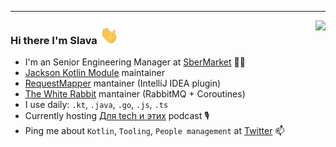 ---
<img align='right' src="https://github-readme-stats.vercel.app/api?username=viartemev&show_icons=true">

### Hi there I'm Slava <img src="https://github.com/ABSphreak/ABSphreak/blob/master/gifs/Hi.gif" width="30px">
  
  
- I'm an Senior Engineering Manager at [SberMarket](sbermarket.ru) 👨‍💻
- [Jackson Kotlin Module](https://github.com/FasterXML/jackson-module-kotlin) maintainer
- [RequestMapper](https://github.com/viartemev/requestmapper) mantainer (IntelliJ IDEA plugin)
- [The White Rabbit](https://github.com/viartemev/the-white-rabbit) mantainer (RabbitMQ + Coroutines)
- I use daily: `.kt`, `.java`, `.go`, `.js`, `.ts`
- Currently hosting [Для tech и этих](https://pc.st/1622963255) podcast 🎙
- Ping me about `Kotlin`, `Tooling`, `People management` at [Twitter](twitter.com/viartemev) 📫
